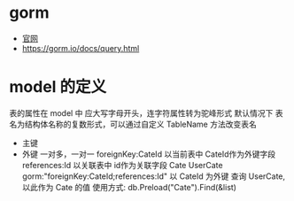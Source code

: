 # gorm

- [官网](https://gorm.io)
- https://gorm.io/docs/query.html

# model 的定义

表的属性在 model 中 应大写字母开头，连字符属性转为驼峰形式
默认情况下 表名为结构体名称的复数形式，可以通过自定义 TableName 方法改变表名

- 主键
- 外键
    一对多，一对一
    foreignKey:CateId 以当前表中 CateId作为外键字段
    references:Id 以关联表中 id作为关联字段
    Cate UserCate gorm:"foreignKey:CateId;references:Id"
    以 CateId 为外键 查询 UserCate,以此作为 Cate 的值
    使用方式: db.Preload("Cate").Find(&list)


